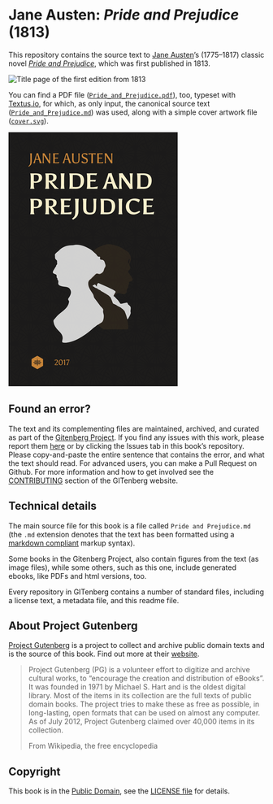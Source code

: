 # Jane Austen: _Pride and Prejudice_ (1813)

This repository contains the source text to [Jane Austen](https://en.wikipedia.org/wiki/Jane_Austen)’s (1775–1817) classic novel [_Pride and Prejudice_](https://en.wikipedia.org/wiki/Pride_and_Prejudice), which was first published in 1813.

![Title page of the first edition from 1813](1813-title-page.png)

You can find a PDF file ([`Pride_and_Prejudice.pdf`](Pride_and_Prejudice.pdf)), too, typeset with [Textus.io](http://textus.io), for which, as only input, the canonical source text ([`Pride_and_Prejudice.md`](Pride_and_Prejudice.md)) was used, along with a simple cover artwork file ([`cover.svg`](cover.svg)).

![Cover generated with Textus.io on Valentine’s Day, 2017](cover.png)


## Found an error?

The text and its complementing files are maintained, archived, and curated as part of the [Gitenberg Project](https://gitenberg.org/). If you find any issues with this work, please report them [here](https://github.com/GITenberg/Pride-and-Prejudice_1342/issues) or by clicking the Issues tab in this book’s repository. Please copy-and-paste the entire sentence that contains the error, and what the text should read. For advanced users, you can make a Pull Request on Github. For more information and how to get involved see the [CONTRIBUTING](http://gitenberg.github.com/#contributing) section of the GITenberg website.


## Technical details

The main source file for this book is a file called `Pride and Prejudice.md` (the `.md` extension denotes that the text has been formatted using a [markdown compliant](http://commonmark.org) markup syntax).

Some books in the Gitenberg Project, also contain figures from the text (as image files), while some others, such as this one, include generated ebooks, like PDFs and html versions, too.

Every repository in GITenberg contains a number of standard files, including a license text, a metadata file, and this readme file.


## About Project Gutenberg

[Project Gutenberg](https://en.wikipedia.org/wiki/Project_Gutenberg) is a project to collect and archive public domain texts and is the source of this book. Find out more at their [website](http://www.gutenberg.org/).

> Project Gutenberg (PG) is a volunteer effort to digitize and archive cultural works, to “encourage the creation and distribution of eBooks”. It was founded in 1971 by Michael S. Hart and is the oldest digital library. Most of the items in its collection are the full texts of public domain books. The project tries to make these as free as possible, in long-lasting, open formats that can be used on almost any computer. As of July 2012, Project Gutenberg claimed over 40,000 items in its collection.
>
> From Wikipedia, the free encyclopedia


## Copyright

This book is in the [Public Domain](https://wiki.creativecommons.org/wiki/Public_domain), see the [LICENSE file](LICENSE) for details.

